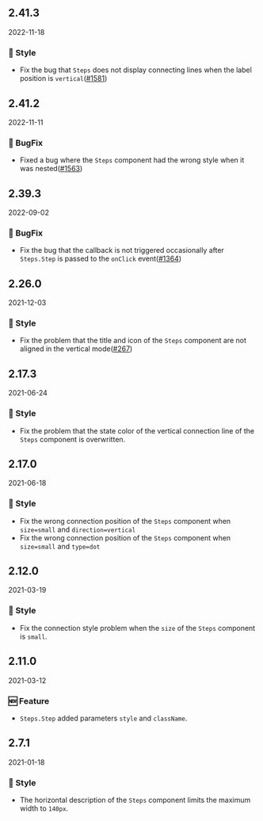 ## 2.41.3

2022-11-18

### 💅 Style

- Fix the bug that `Steps` does not display connecting lines when the label position is `vertical`([#1581](https://github.com/arco-design/arco-design/pull/1581))

## 2.41.2

2022-11-11

### 🐛 BugFix

- Fixed a bug where the `Steps` component had the wrong style when it was nested([#1563](https://github.com/arco-design/arco-design/pull/1563))

## 2.39.3

2022-09-02

### 🐛 BugFix

- Fix the bug that the callback is not triggered occasionally after `Steps.Step` is passed to the `onClick` event([#1364](https://github.com/arco-design/arco-design/pull/1364))

## 2.26.0

2021-12-03

### 💅 Style

- Fix the problem that the title and icon of the `Steps` component are not aligned in the vertical mode([#267](https://github.com/arco-design/arco-design/pull/267))

## 2.17.3

2021-06-24

### 💅 Style

- Fix the problem that the state color of the vertical connection line of the `Steps` component is overwritten.



## 2.17.0

2021-06-18

### 💅 Style

- Fix the wrong connection position of the `Steps` component when `size=small` and `direction=vertical`
- Fix the wrong connection position of the `Steps` component when `size=small` and `type=dot`



## 2.12.0

2021-03-19

### 💅 Style

- Fix the connection style problem when the `size` of the `Steps` component is `small`.

## 2.11.0

2021-03-12

### 🆕 Feature

- `Steps.Step` added parameters `style` and `className`.

## 2.7.1

2021-01-18

### 💅 Style

- The horizontal description of the `Steps` component limits the maximum width to `140px`.




